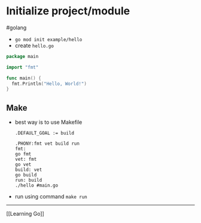 # Initialize project/module

#golang

- `go mod init example/hello`
- create `hello.go`

```go
package main

import "fmt"

func main() {
  fmt.Println("Hello, World!")
}
```

## Make

- best way is to use Makefile

  ```make
  .DEFAULT_GOAL := build

  .PHONY:fmt vet build run
  fmt:
  go fmt
  vet: fmt
  go vet
  build: vet
  go build
  run: build
  ./hello #main.go
  ```

- run using command `make run`

---

[[Learning Go]]
